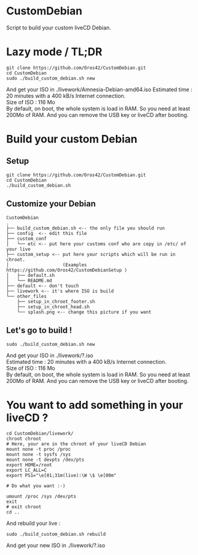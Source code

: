 # CustomDebian
Script to build your custom liveCD Debian.

Lazy mode / TL;DR
=================

```  
git clone https://github.com/Oros42/CustomDebian.git
cd CustomDebian
sudo ./build_custom_debian.sh new
```
And get your ISO in ./livework/Amnesia-Debian-amd64.iso
Estimated time : 20 minutes with a 400 kB/s Internet connection.  
Size of ISO : 116 Mo  
By default, on boot, the whole system is load in RAM. So you need at least 200Mo of RAM. And you can remove the USB key or liveCD after booting.  
  
  
Build your custom Debian
========================


Setup
-----
```  
git clone https://github.com/Oros42/CustomDebian.git
cd CustomDebian
./build_custom_debian.sh
```
  
  
Customize your Debian
------------------
```
CustomDebian
.
├── build_custom_debian.sh <-- the only file you should run
├── config  <-- edit this file
├── custom_conf
│   └── etc <-- put here your customs conf who are copy in /etc/ of your live
├── custom_setup <-- put here your scripts which will be run in chroot.
│                    (Examples https://github.com/Oros42/CustomDebianSetup ) 
│   ├── default.sh
│   └── README.md
├── default <-- don't touch
├── livework <-- it's where ISO is build
└── other_files
    ├── setup_in_chroot_footer.sh
    ├── setup_in_chroot_head.sh
    └── splash.png <-- change this picture if you want
```

Let's go to build !
-------------------
```
sudo ./build_custom_debian.sh new
```
And get your ISO in ./livework/?.iso  
Estimated time : 20 minutes with a 400 kB/s Internet connection.  
Size of ISO : 116 Mo  
By default, on boot, the whole system is load in RAM. So you need at least 200Mo of RAM. And you can remove the USB key or liveCD after booting.  
  
  
You want to add something in your liveCD ?  
========================================
```
cd CustomDebian/livework/
chroot chroot
# Here, your are in the chroot of your liveCD Debian
mount none -t proc /proc
mount none -t sysfs /sys
mount none -t devpts /dev/pts
export HOME=/root
export LC_ALL=C
export PS1="\e[01;31m(live):\W \$ \e[00m"

# Do what you want :-)

umount /proc /sys /dev/pts
exit
# exit chroot
cd ..
```
And rebuild your live :  
```
sudo ./build_custom_debian.sh rebuild
```
And get your new ISO in ./livework/?.iso  
